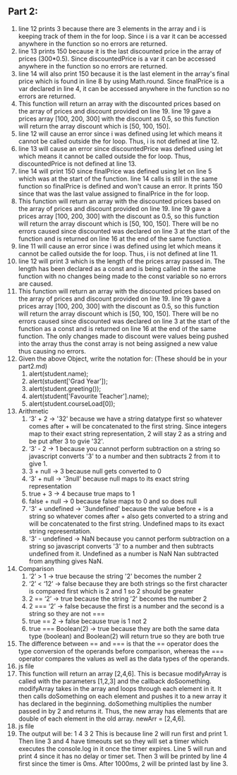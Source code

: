 ## Part 2:
1. line 12 prints 3 because there are 3 elements in the array and i is keeping track of them in the for loop. Since i is a var it can be accessed anywhere in the function so no errors are returned.
2. line 13 prints 150 because it is the last discounted price in the array of prices (300*0.5). Since discountedPrice is a var it can be accessed anywhere in the function so no errors are returned.
3. line 14 will also print 150 because it is the last element in the array's final price which is found in line 8 by using Math.round. Since finalPrice is a var declared in line 4, it can be accessed anywhere in the function so no errors are returned.
4. This function will return an array with the discounted prices based on the array of prices and discount provided on line 19. line 19 gave a prices array [100, 200, 300] with the discount as 0.5, so this function will return the array discount which is [50, 100, 150].
5. line 12 will cause an error since i was defined using let which means it cannot be called outside the for loop. Thus, i is not defined at line 12.
6. line 13 will cause an error since discountedPrice was defined using let which means it cannot be called outside the for loop. Thus, discountedPrice is not defined at line 13.
7. line 14 will print 150 since finalPrice was defined using let on line 5 which was at the start of the function. line 14 calls is still in the same function so finalPrice is defined and won't cause an error. It prints 150 since that was the last value assigned to finalPrice in the for loop.
8. This function will return an array with the discounted prices based on the array of prices and discount provided on line 19. line 19 gave a prices array [100, 200, 300] with the discount as 0.5, so this function will return the array discount which is [50, 100, 150]. There will be no errors caused since discounted was declared on line 3 at the start of the function and is returned on line 16 at the end of the same function.
9. line 11 will cause an error since i was defined using let which means it cannot be called outside the for loop. Thus, i is not defined at line 11.
10. line 12 will print 3 which is the length of the prices array passed in. The length has been declared as a const and is being called in the same function with no changes being made to the const variable so no errors are caused.
11. This function will return an array with the discounted prices based on the array of prices and discount provided on line 19. line 19 gave a prices array [100, 200, 300] with the discount as 0.5, so this function will return the array discount which is [50, 100, 150]. There will be no errors caused since discounted was declared on line 3 at the start of the function as a const and is returned on line 16 at the end of the same function. The only changes made to discount were values being pushed into the array thus the const array is not being assigned a new value thus causing no errors.
12. Given the above Object, write the notation for:  (These should be in your part2.md)
    1. alert(student.name);
    2. alert(student['Grad Year']);
    3. alert(student.greeting());
    4. alert(student['Favourite Teacher'].name);
    5. alert(student.courseLoad[0]);
13. Arithmetic
    1.  ‘3’ + 2 -> '32' because we have a string datatype first so whatever comes after + will be concatenated to the first string. Since integers map to their exact string representation, 2 will stay 2 as a string and be put after 3 to gvie '32'.
    2.  ‘3’ - 2 -> 1 because you cannot perform subtraction on a string so javascript converts '3' to a number and then subtracts 2 from it to give 1.
    3.  3 + null -> 3 because null gets converted to 0
    4.  ‘3’ + null -> '3null' because null maps to its exact string representation
    5.  true + 3 -> 4 because true maps to 1
    6.  false + null -> 0 because false maps to 0 and so does null
    7.  '3' + undefined -> '3undefined' because the value before + is a string so whatever comes after + also gets converted to a string and will be concatenated to the first string. Undefined maps to its exact string representation. 
    8.  '3' - undefined -> NaN because you cannot perform subtraction on a string so javascript converts '3' to a number and then subtracts undefined from it. Undefined as a number is NaN Nan subtracted from anything gives NaN.
14. Comparison 
    1.  ‘2’ > 1 -> true because the string '2' becomes the number 2
    2.  ‘2’ < ‘12’ -> false because they are both strings so the first character is compared first which is 2 and 1 so 2 should be greater
    3.  2 == ‘2’ -> true because the string '2' becomes the number 2 
    4.  2 === ‘2’ -> false because the first is a number and the second is a string so they are not ===
    5.  true == 2 -> false because true is 1 not 2
    6.  true === Boolean(2) -> true because they are both the same data type (boolean) and Boolean(2) will return true so they are both true
15. The difference between == and === is that the == operator does the type conversion of the operands before comparison, whereas the === operator compares the values as well as the data types of the operands.
16. js file
17. This function will return an array [2,4,6]. This is becasue modifyArray is called with the parameters [1,2,3] and the callback doSoomething. modifyArray takes in the array and loops through each element in it. It then calls doSomething on each element and pushes it to a new array it has declared in the beginning. doSomething multiplies the number passed in by 2 and returns it. Thus, the new array has elements that are double of each element in the old array. newArr = [2,4,6].
18. js file
19. The output will be:
1
4
3
2
This is because line 2 will run first and print 1. Then line 3 and 4 have timeouts set so they will set a timer which executes the console.log in it once the timer expires. Line 5 will run and print 4 since it has no delay or timer set. Then 3 will be printed by line 4 first since the timer is 0ms. After 1000ms, 2 will be printed last by line 3.